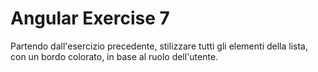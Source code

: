 # Angular Exercise 7

Partendo dall'esercizio precedente, stilizzare tutti gli elementi della lista, con un bordo colorato, in base al ruolo dell'utente.